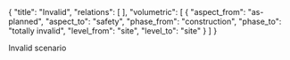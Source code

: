 <rasaeco-meta>
{
    "title": "Invalid",
    "relations": [
    ],
    "volumetric": [
        { 
            "aspect_from": "as-planned", "aspect_to": "safety",
            "phase_from": "construction", "phase_to": "totally invalid",
            "level_from": "site", "level_to": "site"
        }
    ]
}
</rasaeco-meta>

Invalid scenario